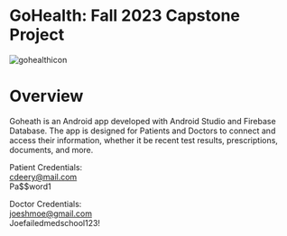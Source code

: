 # GoHealth: Fall 2023 Capstone Project

![gohealthicon](https://github.com/Rezwan192/GoHealth/assets/124101509/67948af7-ed02-4033-b1e7-55d2cb48bec1)

# Overview
Goheath is an Android app developed with Android Studio and Firebase Database. The app is designed for Patients and Doctors to connect and access their information, whether it be recent test results, prescriptions, documents, and more.

Patient Credentials: <br>
cdeery@mail.com <br>
Pa$$word1

Doctor Credentials: <br>
joeshmoe@gmail.com <br>
Joefailedmedschool123!
